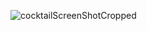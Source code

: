 ![cocktailScreenShotCropped](https://github.com/user-attachments/assets/e610de72-5038-4cab-a803-920c59d53a74)
